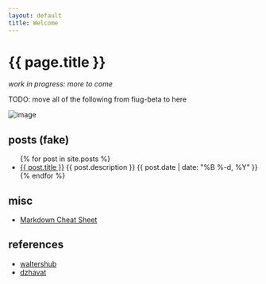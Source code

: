 ```yaml
---
layout: default
title: Welcome
---
```


# {{ page.title }}

_work in progress: more to come_

TODO: move all of the following from fiug-beta to here

![image](https://user-images.githubusercontent.com/1816471/128581713-cddc90d7-0ebf-43f5-82ae-d16376b18006.png)


## posts (fake)
<ul class="posts">
  {% for post in site.posts %}
    <li class="post">
      <a href="{{ post.url }}">{{ post.title }}</a>
      <span>{{ post.description }}</span>
      <time class="publish-date" datetime="{{ post.date | date: '%F' }}">
        {{ post.date | date: "%B %-d, %Y" }}
      </time>
    </li>
  {% endfor %}
</ul>

## misc
- [Markdown Cheat Sheet](https://github.com/mundimark/quickrefs/blob/master/HTML.md)

## references
- [waltershub](https://github.com/waltershub/waltershub.github.io)
- [dzhavat](https://github.com/dzhavat/dzhavat.github.io)

